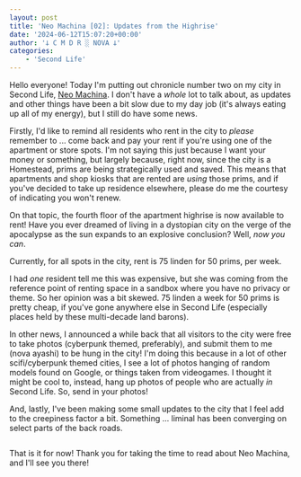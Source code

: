 ```yaml
---
layout: post
title: 'Neo Machina [02]: Updates from the Highrise'
date: '2024-06-12T15:07:20+00:00'
author: '𐕣 C M D R ░ NOVA 𐕣'
categories:
    - 'Second Life'
---
```


<!-- wp:paragraph -->
<p>Hello everyone! Today I'm putting out chronicle number two on my city in Second Life, <a href="http://maps.secondlife.com/secondlife/Neo%20Machina/87/116/23" target="_blank" rel="noreferrer noopener">Neo Machina</a>. I don't have a <em>whole</em> lot to talk about, as updates and other things have been a bit slow due to my day job (it's always eating up all of my energy), but I still do have some news.</p>
<!-- /wp:paragraph -->

<!-- wp:paragraph -->
<p>Firstly, I'd like to remind all residents who rent in the city to <em>please</em> remember to ... come back and pay your rent if you're using one of the apartment or store spots. I'm not saying this just because I want your money or something, but largely because, right now, since the city is a Homestead, prims are being strategically used and saved. This means that apartments and shop kiosks that are rented are <em>using</em> those prims, and if you've decided to take up residence elsewhere, please do me the courtesy of indicating you won't renew.</p>
<!-- /wp:paragraph -->

<!-- wp:paragraph -->
<p>On that topic, the fourth floor of the apartment highrise is now available to rent! Have you ever dreamed of living in a dystopian city on the verge of the apocalypse as the sun expands to an explosive conclusion? Well, <em>now you can</em>.</p>
<!-- /wp:paragraph -->

<!-- wp:paragraph -->
<p>Currently, for all spots in the city, rent is 75 linden for 50 prims, per week.</p>
<!-- /wp:paragraph -->

<!-- wp:paragraph -->
<p>I had <em>one</em> resident tell me this was expensive, but she was coming from the reference point of renting space in a sandbox where you have no privacy or theme. So her opinion was a bit skewed. 75 linden a week for 50 prims is pretty cheap, if you've gone anywhere else in Second Life (especially places held by these multi-decade land barons).</p>
<!-- /wp:paragraph -->

<!-- wp:paragraph -->
<p>In other news, I announced a while back that all visitors to the city were free to take photos (cyberpunk themed, preferably), and submit them to me (nova ayashi) to be hung in the city! I'm doing this because in a lot of other scifi/cyberpunk themed cities, I see a lot of photos hanging of random models found on Google, or things taken from videogames. I thought it might be cool to, instead, hang up photos of people who are actually <em>in</em> Second Life. So, send in your photos!</p>
<!-- /wp:paragraph -->

<!-- wp:paragraph -->
<p>And, lastly, I've been making some small updates to the city that I feel add to the creepiness factor a bit. Something ... liminal has been converging on select parts of the back roads.</p>
<!-- /wp:paragraph -->

<!-- wp:image {"id":2662,"sizeSlug":"full","linkDestination":"none","align":"center"} -->
<figure class="wp-block-image aligncenter size-full"><img src="https://cmdr-nova.online/wp-content/uploads/2024/06/image-2.png" alt="" class="wp-image-2662"/></figure>
<!-- /wp:image -->

<!-- wp:paragraph -->
<p>That is it for now! Thank you for taking the time to read about Neo Machina, and I'll see you there!</p>
<!-- /wp:paragraph -->